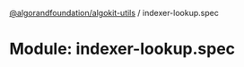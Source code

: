 [@algorandfoundation/algokit-utils](../README.md) / indexer-lookup.spec

# Module: indexer-lookup.spec
